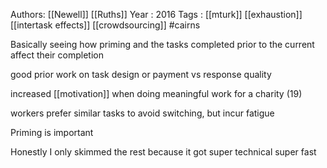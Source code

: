 Authors: [[Newell]] [[Ruths]]
Year   : 2016
Tags   : [[mturk]] [[exhaustion]] [[intertask effects]] [[crowdsourcing]] #cairns

Basically seeing how priming and the tasks completed prior to the current affect their completion

good prior work on task design or payment vs response quality

increased [[motivation]] when doing meaningful work for a charity (19)

workers prefer similar tasks to avoid switching, but incur fatigue

Priming is important

Honestly I only skimmed the rest because it got super technical super fast
